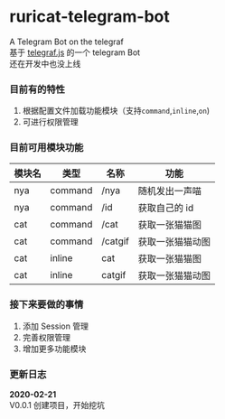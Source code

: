 # ruricat-telegram-bot
A Telegram Bot on the telegraf  
基于 [telegraf.js](https://github.com/telegraf/telegraf) 的一个 telegram Bot  
还在开发中也没上线

### 目前有的特性
1. 根据配置文件加载功能模块（支持`command`,`inline`,`on`)
2. 可进行权限管理

### 目前可用模块功能
|模块名|类型|名称|功能|
|---|---|---|----|
|nya|command|/nya|随机发出一声喵|
|nya|command|/id|获取自己的 id|
|cat|command|/cat|获取一张猫猫图|
|cat|command|/catgif|获取一张猫猫动图|
|cat|inline|cat|获取一张猫猫图|
|cat|inline|catgif|获取一张猫猫动图|


### 接下来要做的事情
1. 添加 Session 管理
2. 完善权限管理
3. 增加更多功能模块

### 更新日志

**2020-02-21**  
V0.0.1 创建项目，开始挖坑 
